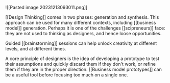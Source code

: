 ![[Pasted image 20231213093011.png]]

[[Design Thinking]] comes in two phases: generation and synthesis. This approach can be used for many different contexts, including [[business model]] generation. Perhaps it is one of the challenges [[scipreneurs]] face: they are not used to thinking as designers, and hence loose opportunities. 

Guided [[brainstorming]] sessions can help unlock creativity at different levels, and at different times. 

A core principle of designers is the idea of developing a prototype to test their assumptions and quickly discard them if they don't work, or refine them if they are in the proper direction. [[Business model prototypes]] can be a useful tool before focusing too much on a single one. 